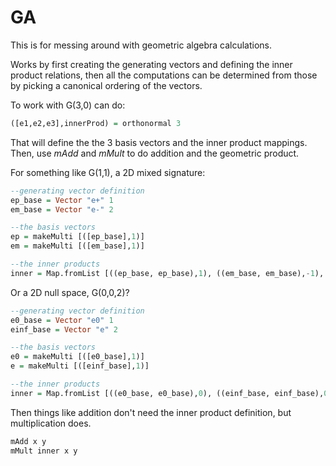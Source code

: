 # GA

This is for messing around with geometric algebra calculations.

Works by first creating the generating vectors and defining the inner product relations, then all the computations can be determined from those by picking a canonical ordering of the vectors.

To work with G(3,0) can do:
```haskell
([e1,e2,e3],innerProd) = orthonormal 3
```
That will define the the 3 basis vectors and the inner product mappings. Then, use *mAdd* and *mMult* to do addition and the geometric product.

For something like G(1,1), a 2D mixed signature:
```haskell
--generating vector definition
ep_base = Vector "e+" 1
em_base = Vector "e-" 2

--the basis vectors
ep = makeMulti [([ep_base],1)]
em = makeMulti [([em_base],1)]

--the inner products
inner = Map.fromList [((ep_base, ep_base),1), ((em_base, em_base),-1), ((ep_base, em_base),0)]
```

Or a 2D null space, G(0,0,2)?
```haskell
--generating vector definition
e0_base = Vector "e0" 1
einf_base = Vector "e" 2

--the basis vectors
e0 = makeMulti [([e0_base],1)]
e = makeMulti [([einf_base],1)]

--the inner products
inner = Map.fromList [((e0_base, e0_base),0), ((einf_base, einf_base),0), ((e0_base, einf_base),-1)]
```

Then things like addition don't need the inner product definition, but multiplication does.
```haskell
mAdd x y
mMult inner x y
```
